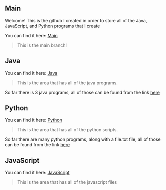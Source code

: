 ## Main

Welcome! This is the github I created in order to store all of the Java, JavaScript, and Python programs that I create

You can find it here:
[Main](https://github.com/devonk15/Java/tree/main)
> This is the main branch!
## Java

You can find it here:
[Java](https://github.com/devonk15/Java/tree/java)
>This is the area that has all of the java programs.

So far there is 3 java programs, all of those can be found from the link [here](#java)

## Python 

You can find it here:
[Python](https://github.com/devonk15/Java/tree/python)
>This is the area that has all of the python scripts.

So far there are many python programs, along with a file.txt file, all of those can be found from the link [here](#python)

## JavaScript

You can find it here:
[JavaScript](https://github.com/devonk15/Java/tree/javascript_)
> This is the area that has all of the javascript files
